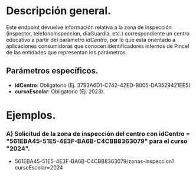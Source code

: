 # Descripción general.

Este endpoint devuelve información relativa a la zona de inspección (inspector, telefonoInspeccion, diaGuardia, etc.) correspondiente un centro educativo a partir del parámetro *idCentro*, por lo que está orientado a aplicaciones consumidoras que conocen identificadores internos de Pincel de las entidades que representan los parámetros.

## Parámetros específicos.

* **idCentro**: Obligatorio (Ej. 3793A6D1-C742-42ED-B005-DA3529421EE5)
* **cursoEscolar**: Obligatorio (Ej. 2023).

# Ejemplos.
### A) Solicitud de la zona de inspección del centro con idCentro = "561EBA45-51E5-4E3F-BA6B-C4CBB8363079" para el curso "2024".
* 561EBA45-51E5-4E3F-BA6B-C4CBB8363079/zonas-inspeccion?cursoEscolar=2024

